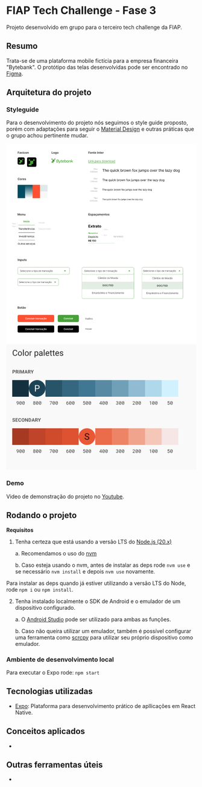 # FIAP Tech Challenge - Fase 3

Projeto desenvolvido em grupo para o terceiro tech challenge da FIAP.

## Resumo

Trata-se de uma plataforma mobile fictícia para a empresa financeira "Bytebank".
O protótipo das telas desenvolvidas pode ser encontrado no [Figma](https://www.figma.com/design/ns5TC3X5Xr8V7I3LYKg9KA/Projeto-Financeiro?node-id=503-4264&t=nhWQMyJ7ZmXNWbb6-1).

## Arquitetura do projeto

### Styleguide

Para o desenvolvimento do projeto nós seguimos o style guide proposto, porém com adaptações para seguir o [Material Design](https://m3.material.io/) e outras práticas que o grupo achou pertinente mudar.

![Style guide preview](.github/styleguide.png)
![Color pallete preview](.github/pallete.png)

### Demo

Video de demonstração do projeto no [Youtube]().

## Rodando o projeto

**Requisitos**

1. Tenha certeza que está usando a versão LTS do [Node.js (20.x)](https://nodejs.org/en)

   a. Recomendamos o uso do [nvm](https://github.com/nvm-sh/nvm)

   b. Caso esteja usando o nvm, antes de instalar as deps rode `nvm use` e se necessário `nvm install` e depois `nvm use` novamente.

Para instalar as deps quando já estiver utilizando a versão LTS do Node, rode `npm i` ou `npm install`.

2. Tenha instalado localmente o SDK de Android e o emulador de um dispositivo configurado. 

    a. O [Android Studio](https://developer.android.com/studio) pode ser utilizado para ambas as funções. 
  
    b. Caso não queira utilizar um emulador, também é possível configurar uma ferramenta como [scrcpy](https://github.com/Genymobile/scrcpy) para utilizar seu próprio dispositivo como emulador.

### Ambiente de desenvolvimento local

Para executar o Expo rode:
`npm start`


## Tecnologias utilizadas

- [Expo](https://expo.dev/): Plataforma para desenvolvimento prático de apllicações em React Native.

## Conceitos aplicados

- 

## Outras ferramentas úteis

- 
